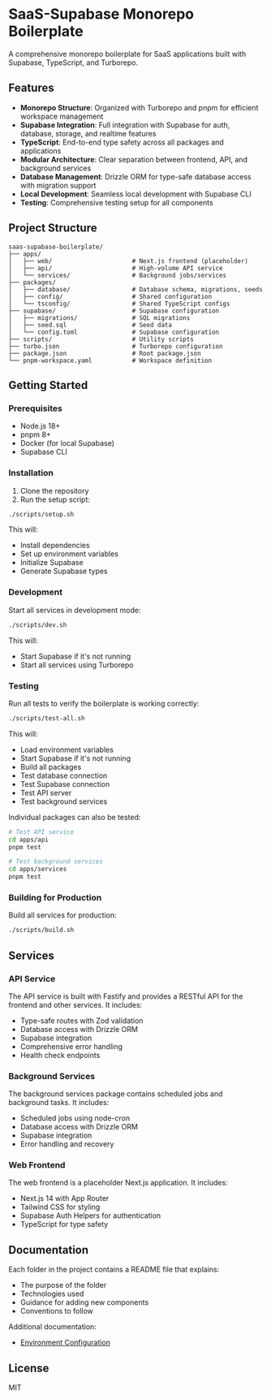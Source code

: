 # SaaS-Supabase Monorepo Boilerplate

A comprehensive monorepo boilerplate for SaaS applications built with Supabase, TypeScript, and Turborepo.

## Features

- **Monorepo Structure**: Organized with Turborepo and pnpm for efficient workspace management
- **Supabase Integration**: Full integration with Supabase for auth, database, storage, and realtime features
- **TypeScript**: End-to-end type safety across all packages and applications
- **Modular Architecture**: Clear separation between frontend, API, and background services
- **Database Management**: Drizzle ORM for type-safe database access with migration support
- **Local Development**: Seamless local development with Supabase CLI
- **Testing**: Comprehensive testing setup for all components

## Project Structure

```
saas-supabase-boilerplate/
├── apps/
│   ├── web/                      # Next.js frontend (placeholder)
│   ├── api/                      # High-volume API service
│   └── services/                 # Background jobs/services
├── packages/
│   ├── database/                 # Database schema, migrations, seeds
│   ├── config/                   # Shared configuration
│   └── tsconfig/                 # Shared TypeScript configs
├── supabase/                     # Supabase configuration
│   ├── migrations/               # SQL migrations
│   ├── seed.sql                  # Seed data
│   └── config.toml               # Supabase configuration
├── scripts/                      # Utility scripts
├── turbo.json                    # Turborepo configuration
├── package.json                  # Root package.json
└── pnpm-workspace.yaml           # Workspace definition
```

## Getting Started

### Prerequisites

- Node.js 18+
- pnpm 8+
- Docker (for local Supabase)
- Supabase CLI

### Installation

1. Clone the repository
2. Run the setup script:

```bash
./scripts/setup.sh
```

This will:
- Install dependencies
- Set up environment variables
- Initialize Supabase
- Generate Supabase types

### Development

Start all services in development mode:

```bash
./scripts/dev.sh
```

This will:
- Start Supabase if it's not running
- Start all services using Turborepo

### Testing

Run all tests to verify the boilerplate is working correctly:

```bash
./scripts/test-all.sh
```

This will:
- Load environment variables
- Start Supabase if it's not running
- Build all packages
- Test database connection
- Test Supabase connection
- Test API server
- Test background services

Individual packages can also be tested:

```bash
# Test API service
cd apps/api
pnpm test

# Test background services
cd apps/services
pnpm test
```

### Building for Production

Build all services for production:

```bash
./scripts/build.sh
```

## Services

### API Service

The API service is built with Fastify and provides a RESTful API for the frontend and other services. It includes:

- Type-safe routes with Zod validation
- Database access with Drizzle ORM
- Supabase integration
- Comprehensive error handling
- Health check endpoints

### Background Services

The background services package contains scheduled jobs and background tasks. It includes:

- Scheduled jobs using node-cron
- Database access with Drizzle ORM
- Supabase integration
- Error handling and recovery

### Web Frontend

The web frontend is a placeholder Next.js application. It includes:

- Next.js 14 with App Router
- Tailwind CSS for styling
- Supabase Auth Helpers for authentication
- TypeScript for type safety

## Documentation

Each folder in the project contains a README file that explains:
- The purpose of the folder
- Technologies used
- Guidance for adding new components
- Conventions to follow

Additional documentation:
- [Environment Configuration](docs/ENVIRONMENT.md)

## License

MIT 